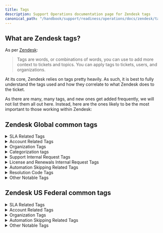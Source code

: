```yaml
---
title: Tags
description: Support Operations documentation page for Zendesk tags
canonical_path: "/handbook/support/readiness/operations/docs/zendesk/tags"
---
```


## What are Zendesk tags?

As per
[Zendesk](https://support.zendesk.com/hc/en-us/articles/203662096-About-tags):

> Tags are words, or combinations of words, you can use to add more context to
> tickets and topics. You can apply tags to tickets, users, and organizations.

At its core, Zendesk relies on tags pretty heavily. As such, it is best to fully
understand the tags used and how they correlate to what Zendesk does to the
ticket.

As there are many, many tags, and new ones get added frequently, we will not
list them all out here. Instead, here are the ones likely to be the most
important to those working within Zendesk:

## Zendesk Global common tags

<details>
<summary>SLA Related Tags</summary>

| Tag                            | SLA granted | What it means |
|--------------------------------|-------------|---------------|
| `sub_community_other`          | None        | The organization has a community subscription of an unknown type |
| `sub_consumption_ai`           | Consumption | The organization has purchased an AI addon |
| `sub_consumption_cicd_minutes` | Consumption | The organization has purchased CI/CD minutes |
| `sub_consumption_eap`          | Consumption | The organization has purchased the Enterprise Agile Planning addon |
| `sub_consumption_storage`      | Consumption | The organization has storage |
| `sub_dotcom_bronze`            | Standard    | The organization has a GitLab.com Bronze subscription |
| `sub_dotcom_premium`           | Priority    | The organization has a GitLab.com Premium subscription |
| `sub_dotcom_ultimate`          | Priority    | The organization has a GitLab.com Ultimate subscription |
| `sub_edu`                      | None        | The organization has a EDU community subscription |
| `sub_gitlab_dedicated`         | Priority    | The organization has a GitLab Dedicated subscription |
| `sub_oss`                      | None        | The organization has a OSS community subscription |
| `sub_other`                    | General     | The organization has an unknown purchase |
| `sub_proserv`                  | None        | The organization has a Professional Services engagement purchase |
| `sub_sm_premium`               | Priority    | The organization has a Self-managed Premium subscription |
| `sub_sm_starter`               | Standard    | The organization has a Self-managed Starter subscription |
| `sub_sm_ultimate`              | Priority    | The organization has a Self-managed Ultimate subscription |
| `sub_ss_ase`                   | General     | The organization has purchased an Assigned Support Engineer addon |
| `sub_usgov_12x5`               | Priority    | The organization has a US Government purchase granting 12x5 support |
| `sub_usgov_24x7`               | Priority    | The organization has a US Government purchase granting 24x7 support |

</details>
<details>
<summary>Account Related Tags</summary>

| Tag                   | What it means |
|-----------------------|---------------|
| `customer`            | Signifies the ticket is from an account labeled as Customer |
| `former_customer`     | Signifies the ticket is from an account labeled as Former Customer |
| `authorized_reseller` | Signifies the ticket is from an account labeled as Authorized Reseller |
| `integrator`          | Signifies the ticket is from an account labeled as Integrator |
| `partner`             | Signifies the ticket is from an account labeled as Partner |
| `unofficial_reseller` | Signifies the ticket is from an account labeled as Unofficial Reseller |
| `open_partner`        | Signifies the ticket is from an account labeled as Open Partner |
| `select_partner`      | Signifies the ticket is from an account labeled as Select Partner |
| `alliance_partner`    | Signifies the ticket is from an account labeled as Alliance Partner |

</details>
<details>
<summary>Organization Tags</summary>

| Tag                            | What it means |
|--------------------------------|---------------|
| `greatly_expired`              | The organization is slated to be removed due to data rentention policies |
| `not_in_sfdc`                  | The organization is not being controlled by the ZD-SFDC sync |
| `partner_customer`             | The organization has purchased from an OEM partner |
| `restricted_account`           | The SFDC account is classified as restricted and cannot receive support |
| `sub_community_other`          | The organization has a community subscription which had an undetectable type |
| `sub_consumption_ai`           | The organization has an AI subscription |
| `sub_consumption_cicd_minutes` | The organization has a CI/CD minutes purchase |
| `sub_consumption_eap`          | The organization has an Agile Planning addon |
| `sub_consumption_storage`      | The organization has a storage purchase |
| `sub_dotcom_bronze`            | The organization has a gitlab.com Bronze subscription |
| `sub_dotcom_premium`           | The organization has a gitlab.com Premium subscription |
| `sub_dotcom_ultimate`          | The organization has a gitlab.com Ultimate subscription |
| `sub_edu`                      | The organization has an EDU community subscription |
| `sub_gitlab_dedicated`         | The organization has a GitLab Dedicated subscription |
| `sub_oss`                      | The organization has an OSS subscription |
| `sub_other`                    | The organization has a subscription but the type could not be determined |
| `sub_proserv`                  | The organization has a Proserv subscription |
| `sub_sm_premium`               | The organization has a Self-Managed Premium subscription |
| `sub_sm_starter`               | The organization has a Self-Managed Starter subscription |
| `sub_sm_ultimate`              | The organization has a Self-Managed Ultimate subscription |
| `sub_ss_ase`                   | The organization has an Assigned Support Engineer addon |
| `sub_usgov_12x5`               | The organization has a US Government 12x5 subscription |
| `sub_usgov_24x7`               | The organization has a US Government 24x7 subscription |

</details>
<details>
<summary>Categorization tags</summary>

| Tag                                                        | What it means                                                                             |
|------------------------------------------------------------|-------------------------------------------------------------------------------------------|
| `lnr_category_cdot`                                        | The L&R ticket involves customers.gitlab.com                                              |
| `lnr_category_other`                                       | The L&R ticket's category is unknown                                                      |
| `lnr_category_purchasing_issues`                           | The L&R ticket involves purchasing issues                                                 |
| `lnr_category_qsr`                                         | The L&R ticket involves QSR                                                               |
| `lnr_category_saas`                                        | The L&R ticket involves saas issues                                                       |
| `lnr_category_sm`                                          | The L&R ticket involves self-managed issues                                               |
| `lnr_category_special_program`                             | The L&R ticket involves GitLab special programs (EDU, OSS, etc.)                          |
| `lnr_category_trial`                                       | The L&R ticket involves GitLab trials                                                     |
| `lnr_cdot_contacts`                                        | The L&R ticket involves customers.gitlab.com account contacts                             |
| `lnr_cdot_login`                                           | The L&R ticket involves customers.gitlab.com login issues                                 |
| `lnr_cdot_other`                                           | The L&R ticket involves customers.gitlab.com in some way                                  |
| `lnr_cdot_transfer`                                        | The L&R ticket involves customers.gitlab.com account transfers                            |
| `lnr_purchasing_issues_cc_issues`                          | The L&R ticket involves CC issues when purchasing                                         |
| `lnr_purchasing_issues_non_cc_issues`                      | The L&R ticket involves non-CC issues when purchasing                                     |
| `lnr_purchasing_issues_other`                              | The L&R ticket involves some other purchasing issue                                       |
| `lnr_qsr_dispute`                                          | The L&R ticket involves a QSR dispute                                                     |
| `lnr_qsr_other`                                            | The L&R ticket involves something else about QSR                                          |
| `lnr_qsr_questions`                                        | The L&R ticket involves QSR questions                                                     |
| `lnr_saas_link_sub`                                        | The L&R ticket involves linking a subscription to a namespace                             |
| `lnr_saas_other`                                           | The L&R ticket involves something else about saas subscriptions                           |
| `lnr_saas_seat_usage`                                      | The L&R ticket involves namespace seat usage                                              |
| `lnr_saas_sub_issues`                                      | The L&R ticket involves an issue with a saas subscription                                 |
| `lnr_sm_cloud_opt_out`                                     | The L&R ticket involves opting out of SCL                                                 |
| `lnr_sm_did_not_receive`                                   | The L&R ticket involves not receiving a SM license                                        |
| `lnr_sm_license_errors`                                    | The L&R ticket involves errors applying a SM license                                      |
| `lnr_sm_other`                                             | The L&R ticket involves something else about SM licenses                                  |
| `lnr_sm_resend_to_new_contact`                             | The L&R ticket involves sending a license to a new contact                                |
| `lnr_sm_seat_usage`                                        | The L&R ticket involves seat usage on a SM instance                                       |
| `lnr_special_programs_other`                               | The L&R ticket involves something else about special programs                             |
| `lnr_special_programs_questions`                           | The L&R ticket involves general questions about special programs                          |
| `lnr_special_programs_renew`                               | The L&R ticket involves renewing a special program offerring                              |
| `lnr_special_programs_sheerid`                             | The L&R ticket involves issues appying a SheerID                                          |
| `lnr_trial_cannot_apply`                                   | The L&R ticket involves not being able to apply a trial                                   |
| `lnr_trial_cannot_start`                                   | The L&R ticket involves not being able to start a trial                                   |
| `lnr_trial_other`                                          | The L&R ticket involves something else about trials                                       |
| `lnr_trial_questions`                                      | The L&R ticket involves general trial questions                                           |
| `resold_status_no`                                         | The customer has stated they did not buy via a reseller                                   |
| `resold_status_reseller`                                   | The customer has stated they are a reseller                                               |
| `resold_status_resold`                                     | The customer has stated they did buy via a reseller                                       |
| `resold_status_unsure`                                     | The customer is unsure if they bought via a reseller or not                               |
| `saas_account_2fa_issues_questions`                        | The gitlab.com Account ticket involves 2FA questions                                      |
| `saas_account_2fa_issues_removal`                          | The gitlab.com Account ticket involves 2FA removal                                        |
| `saas_account_2fa_issues_setup`                            | The gitlab.com Account ticket involves 2FA setup                                          |
| `saas_account_access_issues_blocked`                       | The gitlab.com Account ticket involves getting account blocked errors                     |
| `saas_account_access_issues_cannot_login`                  | The gitlab.com Account ticket involves not being able to login to gitlab.com              |
| `saas_account_access_issues_change_account`                | The gitlab.com Account ticket involves changing something on a gitlab.com account         |
| `saas_account_access_issues_cloudflare`                    | The gitlab.com Account ticket involves CloudFlare issues                                  |
| `saas_account_access_issues_ip_blocked`                    | The gitlab.com Account ticket involves the customer's IP being blocked                    |
| `saas_account_access_issues_locked`                        | The gitlab.com Account ticket involves getting account locked errors                      |
| `saas_account_access_issues_other`                         | The gitlab.com Account ticket involves something else about accessing gitlab.com          |
| `saas_account_category_2fa_issues`                         | The gitlab.com Account ticket involves 2FA                                                |
| `saas_account_category_access_issues`                      | The gitlab.com Account ticket involves accessing gitlab.com                               |
| `saas_account_category_account_deletion`                   | The gitlab.com Account ticket involves account deletion                                   |
| `saas_account_category_email_issues`                       | The gitlab.com Account ticket involves email issues                                       |
| `saas_account_category_namesquatting`                      | The gitlab.com Account ticket involves namesquatting                                      |
| `saas_account_category_other`                              | The gitlab.com Account ticket something else                                              |
| `saas_account_category_registration_issues`                | The gitlab.com Account ticket involves registering a gitlab.com account                   |
| `saas_account_email_issues_confirmation`                   | The gitlab.com Account ticket involves confirmation emails                                |
| `saas_account_email_issues_notifications`                  | The gitlab.com Account ticket involves notification emails                                |
| `saas_account_email_issues_reset`                          | The gitlab.com Account ticket involves password reset emails                              |
| `support_administering_gitlab_admin_area`                  | The Support ticket involves the GitLab admin area                                         |
| `support_administering_gitlab_admin_area_instance`         | The Support ticket                                                                        |
| `support_administering_gitlab_admin_area_limits`           | The Support ticket account limits and settings in the GitLab admin area                   |
| `support_administering_gitlab_admin_area_other`            | The Support ticket something else about the GitLab admin area                             |
| `support_administering_gitlab_admin_area_questions`        | The Support ticket involves GitLab admin area questions                                   |
| `support_administering_gitlab_admin_area_user_group`       | The Support ticket involves user/group management in the GitLab admin area                |
| `support_administering_gitlab_backups`                     | The Support ticket involves backups                                                       |
| `support_administering_gitlab_backups_create`              | The Support ticket involves creating backups                                              |
| `support_administering_gitlab_backups_manage`              | The Support ticket involves managing backups                                              |
| `support_administering_gitlab_backups_other`               | The Support ticket involves something else about backups                                  |
| `support_administering_gitlab_backups_restore`             | The Support ticket involves restores                                                      |
| `support_administering_gitlab_other`                       | The Support ticket something else about administering a GitLab instance                   |
| `support_administering_gitlab_securing`                    | The Support ticket involves securing the GitLab instance                                  |
| `support_administering_gitlab_securing_2fa`                | The Support ticket involves enforcing 2FA on a SM instance                                |
| `support_administering_gitlab_securing_compliance`         | The Support ticket involves compliance features                                           |
| `support_administering_gitlab_securing_email_confirmation` | The Support ticket involves user email confirmation                                       |
| `support_administering_gitlab_securing_exclusivity`        | The Support ticket involves infromation exclusivity                                       |
| `support_administering_gitlab_securing_incidents`          | The Support ticket involves responding to security incidents                              |
| `support_administering_gitlab_securing_jobs`               | The Support ticket involves the security of running jobs                                  |
| `support_administering_gitlab_securing_other`              | The Support ticket involves something else about securing the GitLab instance             |
| `support_administering_gitlab_securing_proxying`           | The Support ticket involves proxy assets                                                  |
| `support_administering_gitlab_securing_rate_limits`        | The Support ticket involves rate limits                                                   |
| `support_administering_gitlab_securing_ssh_keys`           | The Support ticket involves limtis on SSH keys                                            |
| `support_administering_gitlab_securing_token`              | The Support ticket involves token overview                                                |
| `support_administering_gitlab_securing_webhooks`           | The Support ticket involves webhook administration                                        |
| `support_administering_gitlab_upgrades_component`          | The Support ticket involves upgrading SM components                                       |
| `support_administering_gitlab_upgrades_database`           | The Support ticket involves upgrading SM databases                                        |
| `support_administering_gitlab_upgrades_major`              | The Support ticket involves performing major version upgrades                             |
| `support_administering_gitlab_upgrades_minor`              | The Support ticket involves performing minor version upgrades                             |
| `support_administering_gitlab_upgrades_other`              | The Support ticket involves something else about upgrading GitLab                         |
| `support_administering_gitlab_upgrading`                   | The Support ticket involves upgrading GitLab                                              |
| `support_analyze_usage_audits`                             | The Support ticket involves Audit Events                                                  |
| `support_analyze_usage_cicd`                               | The Support ticket involves CI/CD analytics                                               |
| `support_analyze_usage_code_review`                        | The Support ticket involves Code Review Analytics                                         |
| `support_analyze_usage_contribution`                       | The Support ticket involves Contribution Analytics                                        |
| `support_analyze_usage_errors`                             | The Support ticket involves errors with analytic tools                                    |
| `support_analyze_usage_group_devops`                       | The Support ticket involves Group DevOps Adoption                                         |
| `support_analyze_usage_insights`                           | The Support ticket involves Insights                                                      |
| `support_analyze_usage_issues`                             | The Support ticket involves Issue analytics                                               |
| `support_analyze_usage_mrs`                                | The Support ticket involves Merge request analytics                                       |
| `support_analyze_usage_other`                              | The Support ticket involves something else about analyzing GitLab usage                   |
| `support_analyze_usage_other_topic`                        | The Support ticket involves something else about analytic tools                           |
| `support_analyze_usage_productivity`                       | The Support ticket involves Productivity Analytics                                        |
| `support_analyze_usage_questions`                          | The Support ticket involves questions about analytic tools                                |
| `support_analyze_usage_respository`                        | The Support ticket involves Repository Analytics                                          |
| `support_analyze_usage_setup`                              | The Support ticket involves setup of analytic tools                                       |
| `support_analyze_usage_value_stream`                       | The Support ticket involves Value stream analytics                                        |
| `support_auth_alicloud`                                    | The Support ticket involves AliCloud                                                      |
| `support_auth_atlassian_crowd`                             | The Support ticket involves Atlassian Crowd                                               |
| `support_auth_atlassian_omniauth`                          | The Support ticket involves Atlassian Omniauth                                            |
| `support_auth_auth0`                                       | The Support ticket involves Auth0 OmniAuth                                                |
| `support_auth_authentiq`                                   | The Support ticket involves Authentiq OmniAuth                                            |
| `support_auth_aws_cognito`                                 | The Support ticket involves Amazon Web Services Cognito                                   |
| `support_auth_azure`                                       | The Support ticket involves Azure OAuth OmniAuth                                          |
| `support_auth_bitbucket`                                   | The Support ticket involves Bitbucket cloud OmniAuth                                      |
| `support_auth_cas`                                         | The Support ticket involves CAS OmniAuth                                                  |
| `support_auth_facebook`                                    | The Support ticket involves Facebook OAuth 2.0                                            |
| `support_auth_generic`                                     | The Support ticket involves Generic OAuth2 Provider                                       |
| `support_auth_github`                                      | The Support ticket involves GitHub OmniAuth                                               |
| `support_auth_gitlab`                                      | The Support ticket involves GitLab.com OmniAuth                                           |
| `support_auth_google`                                      | The Support ticket involves Google OAuth 2.0 OmniAuth                                     |
| `support_auth_issues_errors`                               | The Support ticket involves errors using an authentication method                         |
| `support_auth_jwt`                                         | The Support ticket involves JWT OmniAuth                                                  |
| `support_auth_kerberos`                                    | The Support ticket involves Kerberos Auth integration                                     |
| `support_auth_ldap`                                        | The Support ticket involves LDAP                                                          |
| `support_auth_oauth_service_provider`                      | The Support ticket involves OAuth service provider                                        |
| `support_auth_openid_connect`                              | The Support ticket involves OpenID Connect OmniAuth                                       |
| `support_auth_other`                                       | The Support ticket involves some other authentication method                              |
| `support_auth_questions`                                   | The Support ticket involves questions about an authentication method                      |
| `support_auth_salesforce`                                  | The Support ticket involves Salesforce OmniAuth                                           |
| `support_auth_saml`                                        | The Support ticket involves SAML                                                          |
| `support_auth_scim`                                        | The Support ticket involves SCIM                                                          |
| `support_auth_setup_configuration`                         | The Support ticket involves setting up an authentication method                           |
| `support_auth_smartcard`                                   | The Support ticket involves Smartcard authentication                                      |
| `support_auth_sync_issues`                                 | The Support ticket involves sync issues using an authentication method                    |
| `support_auth_topic_other`                                 | The Support ticket involves something else with an authentication method                  |
| `support_auth_twitter`                                     | The Support ticket involves Twitter OAuth                                                 |
| `support_auth_vault`                                       | The Support ticket involves Vault Authentication with OpenID                              |
| `support_category_administering_gitlab`                    | The Support ticket involves Administering GitLab                                          |
| `support_category_analyze_usage`                           | The Support ticket involves Analyzing GitLab usage                                        |
| `support_category_auth`                                    | The Support ticket involves Authentication and Authorization                              |
| `support_category_cicd`                                    | The Support ticket involves CI/CD                                                         |
| `support_category_deployments`                             | The Support ticket involves Deployments                                                   |
| `support_category_gitlab_duo`                              | The Support ticket involves GitLab Duo                                                    |
| `support_category_instance_management`                     | The Support ticket involves Instance Management                                           |
| `support_category_integrations`                            | The Support ticket involves Integrations                                                  |
| `support_category_manage_infra`                            | The Support ticket involves Managing infrastructure via GitLab                            |
| `support_category_monitoring`                              | The Support ticket involves Monitoring                                                    |
| `support_category_other`                                   | The Support ticket involves something else                                                |
| `support_category_packages`                                | The Support ticket involves Packages and Registries                                       |
| `support_category_performance`                             | The Support ticket involves Performance                                                   |
| `support_category_project_group_management`                | The Support ticket involves Project/Group management                                      |
| `support_category_runners`                                 | The Support ticket involves Runners                                                       |
| `support_category_secure`                                  | The Support ticket involves Secure                                                        |
| `support_category_upgrade_assistance`                      | The Support ticket involves upgrading assistance                                          |
| `support_category_usage_quotas`                            | The Support ticket involves Usage quotes                                                  |
| `support_cicd_artifacts`                                   | The Support ticket involves CI/CD artifacts                                               |
| `support_cicd_artifacts_creation_topic`                    | The Support ticket involves CI/CD artifact creation                                       |
| `support_cicd_artifacts_errors_topic`                      | The Support ticket involves CI/CD artifact errors                                         |
| `support_cicd_artifacts_management_topic`                  | The Support ticket involves CI/CD artifact management                                     |
| `support_cicd_artifacts_other_topic`                       | The Support ticket involves something else about CI/CD artifacts                          |
| `support_cicd_artifacts_questions_topic`                   | The Support ticket involves CI/CD artifact questions                                      |
| `support_cicd_autodevops`                                  | The Support ticket involves CI/CD AutoDevOps                                              |
| `support_cicd_autodevops_errors`                           | The Support ticket involves CI/CD AutoDevOps errors                                       |
| `support_cicd_autodevops_other`                            | The Support ticket involves something else about CI/CD AutoDevOps                         |
| `support_cicd_autodevops_questions`                        | The Support ticket involves CI/CD AutoDevOps questions                                    |
| `support_cicd_autodevops_setup`                            | The Support ticket involves CI/CD AutoDevOps setup                                        |
| `support_cicd_cache`                                       | The Support ticket involves CI/CD cache                                                   |
| `support_cicd_cache_creation`                              | The Support ticket involves CI/CD cache creation                                          |
| `support_cicd_cache_errors`                                | The Support ticket involves CI/CD cache errors                                            |
| `support_cicd_cache_management`                            | The Support ticket involves CI/CD cache management                                        |
| `support_cicd_cache_other`                                 | The Support ticket involves something else concerning CI/CD cache                         |
| `support_cicd_cache_questions`                             | The Support ticket involves CI/CD cache questions                                         |
| `support_cicd_ci_file`                                     | The Support ticket involves the CI/CD file                                                |
| `support_cicd_ci_file_errors`                              | The Support ticket involves CI/CD file errors                                             |
| `support_cicd_ci_file_other`                               | The Support ticket involves something else concernign the CI/CD file                      |
| `support_cicd_ci_file_questions`                           | The Support ticket involves CI/CD file questions                                          |
| `support_cicd_ci_file_setup`                               | The Support ticket involves CI/CD file setup                                              |
| `support_cicd_deployments`                                 | The Support ticket involves CI/CD deployments                                             |
| `support_cicd_deployments_environments`                    | The Support ticket involves CI/CD deployment environments                                 |
| `support_cicd_deployments_feature_flags`                   | The Support ticket involves CI/CD deployment feature flags                                |
| `support_cicd_deployments_releases`                        | The Support ticket involves CI/CD deployment releases                                     |
| `support_cicd_deployments_review_apps`                     | The Support ticket involves CI/CD deployment review apps                                  |
| `support_cicd_jobs`                                        | The Support ticket involves CI/CD jobs                                                    |
| `support_cicd_jobs_errors`                                 | The Support ticket involves CI/CD job errors                                              |
| `support_cicd_jobs_other`                                  | The Support ticket involves something else concerning CI/CD jobs                          |
| `support_cicd_jobs_questions`                              | The Support ticket involves CI/CD job questions                                           |
| `support_cicd_jobs_setup`                                  | The Support ticket involves CI/CD job setup                                               |
| `support_cicd_other`                                       | The Support ticket involves something else with CI/CD                                     |
| `support_cicd_pipelines`                                   | The Support ticket involves CI/CD pipelines                                               |
| `support_cicd_pipelines_errors`                            | The Support ticket involves CI/CD pipeline errors                                         |
| `support_cicd_pipelines_merge_trains`                      | The Support ticket involves CI/CD merge trains                                            |
| `support_cicd_pipelines_multiproject`                      | The Support ticket involves CI/CD multiproject pipelines                                  |
| `support_cicd_pipelines_other`                             | The Support ticket involves something else concerning CI/CD pipelines                     |
| `support_cicd_pipelines_questions`                         | The Support ticket involves CI/CD pipeline questions                                      |
| `support_cicd_pipelines_schedules`                         | The Support ticket involves CI/CD pipeline schedules                                      |
| `support_cicd_pipelines_setup`                             | The Support ticket involves CI/CD pipeline setup                                          |
| `support_cicd_pipelines_triggers`                          | The Support ticket involves CI/CD pipeline triggers                                       |
| `support_cicd_variables`                                   | The Support ticket involves CI/CD variables                                               |
| `support_cicd_variables_ci_file`                           | The Support ticket involves CI/CD file variables                                          |
| `support_cicd_variables_group`                             | The Support ticket involves CI/CD group variables                                         |
| `support_cicd_variables_project`                           | The Support ticket involves CI/CD project variables                                       |
| `support_cicd_variables_schedules`                         | The Support ticket involves CI/CD schedule variables                                      |
| `support_deployments_deployments`                          | The Support ticket involves deployments                                                   |
| `support_deployments_envs`                                 | The Support ticket involves deployment environments                                       |
| `support_deployments_errors`                               | The Support ticket involves deployment errors                                             |
| `support_deployments_feature_flags`                        | The Support ticket involves deployment feature flags                                      |
| `support_deployments_other`                                | The Support ticket involves something else concerning deployments                         |
| `support_deployments_other_topic`                          | The Support ticket involves something else concerning deployments                         |
| `support_deployments_protected_envs`                       | The Support ticket involves deployment protected environments                             |
| `support_deployments_questions`                            | The Support ticket involves deployment questions                                          |
| `support_deployments_releases`                             | The Support ticket involves deployment releases                                           |
| `support_deployments_review_apps`                          | The Support ticket involves deployment review apps                                        |
| `support_deployments_rollouts`                             | The Support ticket involves deployment rollouts                                           |
| `support_deployments_setup`                                | The Support ticket involves deployment setup                                              |
| `support_gitlab_duo_chat`                                  | The Support ticket involves GitLab Duo chat                                               |
| `support_gitlab_duo_code_suggestions`                      | The Support ticket involves GitLab Duo code suggestions                                   |
| `support_gitlab_duo_errors_topic`                          | The Support ticket involves GitLab Duo errors                                             |
| `support_gitlab_duo_generated_response_topic`              | The Support ticket involves GitLab Duo responses                                          |
| `support_gitlab_duo_integrations_topic`                    | The Support ticket involves GitLab Duo integrations                                       |
| `support_gitlab_duo_licensing_topic`                       | The Support ticket involves GitLab Duo licening                                           |
| `support_gitlab_duo_mr_summary`                            | The Support ticket involves GitLab Duo merge request summaries                            |
| `support_gitlab_duo_other`                                 | The Support ticket involves GitLab Duo                                                    |
| `support_gitlab_duo_other_topic`                           | The Support ticket involves GitLab Duo                                                    |
| `support_gitlab_duo_questions_topic`                       | The Support ticket involves GitLab Duo questions                                          |
| `support_gitlab_duo_reviewers`                             | The Support ticket involves GitLab Duo reviewers                                          |
| `support_gitlab_duo_suggestion_accuracy`                   | The Support ticket involves GitLab Duo suggestion accuracy                                |
| `support_gitlab_duo_tests`                                 | The Support ticket involves GitLab Duo tests                                              |
| `support_gitlab_duo_vulnerabilities`                       | The Support ticket involves GitLab Duo vulnerabilities                                    |
| `support_gitlab_setup_topic`                               | The Support ticket involves GitLab Duo setup                                              |
| `support_instance_management_configuration_backups`        | The Support ticket involves configuring backups                                           |
| `support_instance_management_configuration_database`       | The Support ticket involves configuring databases                                         |
| `support_instance_management_configuration_grafana`        | The Support ticket involves configuring grafana                                           |
| `support_instance_management_configuration_lfs`            | The Support ticket involves configuring LFS                                               |
| `support_instance_management_configuration_logs`           | The Support ticket involves configuring logs                                              |
| `support_instance_management_configuration_mattermost`     | The Support ticket involves configuring mattermost                                        |
| `support_instance_management_configuration_nginx`          | The Support ticket involves configuring nginx                                             |
| `support_instance_management_configuration_object_storage` | The Support ticket involves configuring object storage                                    |
| `support_instance_management_configuration_other`          | The Support ticket involves something else about configuration                            |
| `support_instance_management_configuration_packages`       | The Support ticket involves configuring packages                                          |
| `support_instance_management_configuration_prometheus`     | The Support ticket involves configuring prometheus                                        |
| `support_instance_management_configuration_puma`           | The Support ticket involves configuring puma                                              |
| `support_instance_management_configuration_redis`          | The Support ticket involves configuring puma                                              |
| `support_instance_management_configuration_smtp`           | The Support ticket involves configuring smtp                                              |
| `support_instance_management_configuration_ssl`            | The Support ticket involves configuring SSLs                                              |
| `support_instance_management_configure`                    | The Support ticket involves configuration                                                 |
| `support_instance_management_geo`                          | The Support ticket involves Geo                                                           |
| `support_instance_management_geo_other`                    | The Support ticket involves something else about Geo                                      |
| `support_instance_management_geo_primary`                  | The Support ticket involves Geo primary nodes                                             |
| `support_instance_management_geo_replication`              | The Support ticket involves Geo replication                                               |
| `support_instance_management_geo_secondary`                | The Support ticket involves Geo secondary nodes                                           |
| `support_instance_management_helm`                         | The Support ticket Helm                                                                   |
| `support_instance_management_helm_exporter`                | The Support ticket Helm exporter                                                          |
| `support_instance_management_helm_gitaly`                  | The Support ticket Helm gitaly                                                            |
| `support_instance_management_helm_global`                  | The Support ticket Helm global                                                            |
| `support_instance_management_helm_grafana`                 | The Support ticket Helm grafana                                                           |
| `support_instance_management_helm_mailroom`                | The Support ticket Helm mailroom                                                          |
| `support_instance_management_helm_nginx`                   | The Support ticket Helm nginx                                                             |
| `support_instance_management_helm_object_storage`          | The Support ticket Helm oject storage                                                     |
| `support_instance_management_helm_other`                   | The Support ticket something else about Helm                                              |
| `support_instance_management_helm_pages`                   | The Support ticket using Pages with Helm                                                  |
| `support_instance_management_helm_postgresql`              | The Support ticket Helm postgresql                                                        |
| `support_instance_management_helm_praefect`                | The Support ticket Helm praefect                                                          |
| `support_instance_management_helm_rails`                   | The Support ticket Helm rails                                                             |
| `support_instance_management_helm_registry`                | The Support ticket Helm registry                                                          |
| `support_instance_management_helm_secrets`                 | The Support ticket Helm secrets                                                           |
| `support_instance_management_helm_shell`                   | The Support ticket Helm shell                                                             |
| `support_instance_management_helm_sidekiq`                 | The Support ticket Helm sidekiq                                                           |
| `support_instance_management_helm_spamcheck`               | The Support ticket Helm spamcheck                                                         |
| `support_instance_management_helm_toolbox`                 | The Support ticket Helm toolbox                                                           |
| `support_instance_management_helm_webservice`              | The Support ticket Helm webservice                                                        |
| `support_instance_management_install`                      | The Support ticket involves installing GitLab                                             |
| `support_instance_management_install_cloud`                | The Support ticket involves installing GitLab via Cloud                                   |
| `support_instance_management_install_docker`               | The Support ticket involves installing GitLab via Docker                                  |
| `support_instance_management_install_omnibus`              | The Support ticket involves installing GitLab via Omnibus                                 |
| `support_instance_management_install_source`               | The Support ticket involves installing GitLab via source code                             |
| `support_instance_management_migrate`                      | The Support ticket involves migrating GitLab                                              |
| `support_instance_management_migrate_other`                | The Support ticket involves migrating GitLab in some way                                  |
| `support_instance_management_migrate_to_ce`                | The Support ticket involves migrating GitLab to CE                                        |
| `support_instance_management_migrate_to_ee`                | The Support ticket involves migrating GitLab to EE                                        |
| `support_instance_management_migrate_to_helm`              | The Support ticket involves migrating GitLab to Helm                                      |
| `support_instance_management_migrate_to_omnibus`           | The Support ticket involves migrating GitLab to Omnibus                                   |
| `support_instance_management_other`                        | The Support ticket involves something else about instance management                      |
| `support_integrations_akismet`                             | The Support ticket involves integratiig Akismet                                           |
| `support_integrations_datadog`                             | The Support ticket involves integratiig datadog                                           |
| `support_integrations_elasticsearch`                       | The Support ticket involves integratiig elasticsearch                                     |
| `support_integrations_external_trackers`                   | The Support ticket involves integratiig external issue trackers                           |
| `support_integrations_external_trackers_bugzilla`          | The Support ticket involves integratiig bugzilla                                          |
| `support_integrations_external_trackers_ibm`               | The Support ticket involves integratiig IBM issue tracker                                 |
| `support_integrations_external_trackers_other`             | The Support ticket involves integratiig some other issue tracker                          |
| `support_integrations_external_trackers_redmine`           | The Support ticket involves integratiig redmine                                           |
| `support_integrations_external_trackers_youtrack`          | The Support ticket involves integratiig youtrack                                          |
| `support_integrations_external_trackers_zentao`            | The Support ticket involves integratiig zentao                                            |
| `support_integrations_general_errors`                      | The Support ticket errors integrating something into GitLab                               |
| `support_integrations_general_other`                       | The Support ticket something else about integrating something into GitLab                 |
| `support_integrations_general_questions`                   | The Support ticket questions integrating something into GitLab                            |
| `support_integrations_general_setup`                       | The Support ticket setting up an integration into GitLab                                  |
| `support_integrations_gitpod`                              | The Support ticket involves integratiig gitpod                                            |
| `support_integrations_gmail`                               | The Support ticket involves integratiig gmail buttons                                     |
| `support_integrations_jira`                                | The Support ticket involves integratiig Jira                                              |
| `support_integrations_jira_app`                            | The Support ticket involves integratiig the Jira app                                      |
| `support_integrations_jira_dev_panel`                      | The Support ticket involves integratiig the Jira dev panel                                |
| `support_integrations_jira_dvcs`                           | The Support ticket involves integratiig Jira DVCS                                         |
| `support_integrations_jira_other`                          | The Support ticket involves integratiig Jira in some way                                  |
| `support_integrations_kroki`                               | The Support ticket involves integratiig kroki                                             |
| `support_integrations_mailgun`                             | The Support ticket involves integratiig mailgun                                           |
| `support_integrations_other`                               | The Support ticket involves integratiig something                                         |
| `support_integrations_pim`                                 | The Support ticket involves integratiig Pproject Integration Management                   |
| `support_integrations_plantuml`                            | The Support ticket involves integratiig plantuml                                          |
| `support_integrations_project_`                            | The Support ticket involves integratiig something into a project                          |
| `support_integrations_project_asana`                       | The Support ticket involves integratiig asana                                             |
| `support_integrations_project_bamboo`                      | The Support ticket involves integratiig bamboo                                            |
| `support_integrations_project_discord`                     | The Support ticket involves integratiig discord                                           |
| `support_integrations_project_emails_on_push`              | The Support ticket involves integratiig emails on push                                    |
| `support_integrations_project_github`                      | The Support ticket involves integratiig github                                            |
| `support_integrations_project_google_chat`                 | The Support ticket involves integratiig google chat                                       |
| `support_integrations_project_irker`                       | The Support ticket involves integratiig irker                                             |
| `support_integrations_project_jenkins`                     | The Support ticket involves integratiig jenkins                                           |
| `support_integrations_project_mattermost`                  | The Support ticket involves integratiig mattermost                                        |
| `support_integrations_project_ms_teams`                    | The Support ticket involves integratiig MS teams                                          |
| `support_integrations_project_other`                       | The Support ticket involves integratiig something else                                    |
| `support_integrations_project_pivotal`                     | The Support ticket involves integratiig pivotal                                           |
| `support_integrations_project_prometheus`                  | The Support ticket involves integratiig prometheus                                        |
| `support_integrations_project_slack`                       | The Support ticket involves integratiig slack                                             |
| `support_integrations_project_status_emails`               | The Support ticket involves integratiig status emails                                     |
| `support_integrations_project_unify_circuit`               | The Support ticket involves integratiig unify circuit                                     |
| `support_integrations_project_webex`                       | The Support ticket involves integratiig webex                                             |
| `support_integrations_project_webhooks`                    | The Support ticket involves integratiig webhooks                                          |
| `support_integrations_recaptcha`                           | The Support ticket involves integratiig recaptcha                                         |
| `support_integrations_sourcegraph`                         | The Support ticket involves integratiig sourcegraph                                       |
| `support_integrations_trllo`                               | The Support ticket involves integratiig trello                                            |
| `support_integrations_visual_studio`                       | The Support ticket involves integratiig visual studio                                     |
| `support_manage_infra_clusters`                            | The Support ticket involves managing infrastructure via GitLab using clusters             |
| `support_manage_infra_clusters_agent`                      | The Support ticket involves the k8s agent                                                 |
| `support_manage_infra_clusters_connect`                    | The Support ticket invovles connecting to clusters                                        |
| `support_manage_infra_clusters_create`                     | The Support ticket involves creating clusters                                             |
| `support_manage_infra_clusters_errors`                     | The Support ticket involves errors with clusters                                          |
| `support_manage_infra_clusters_gitops`                     | The Support ticket involves gitops and clusters                                           |
| `support_manage_infra_clusters_migrate`                    | The Support ticket involves migrating clusters                                            |
| `support_manage_infra_clusters_other`                      | The Support ticket involves something else about clusters                                 |
| `support_manage_infra_clusters_vulnerability_scanning`     | The Support ticket involves cluster vulnerability scanning                                |
| `support_manage_infra_code`                                | The Support ticket involves managing infrastructure via code                              |
| `support_manage_infra_code_errors`                         | The Support ticket involves errors when managing infrastructure via code                  |
| `support_manage_infra_code_other`                          | The Support ticket involves something else about managing infrastructure via code         |
| `support_manage_infra_code_questions`                      | The Support ticket involves questions about managing infrastructure via code              |
| `support_manage_infra_code_setup`                          | The Support ticket involves setting up managing infrastructure via code                   |
| `support_manage_infra_code_tf_integration`                 | The Support ticket involves terraform integrations when managing infrastructure via code  |
| `support_manage_infra_code_tf_state`                       | The Support ticket involves terraform state issues when managing infrastructure via code  |
| `support_manage_infra_other`                               | The Support ticket involves something else about manageing infrastructure                 |
| `support_manage_infra_runbooks`                            | The Support ticket involves runbooks                                                      |
| `support_manage_infra_runbooks_errors`                     | The Support ticket involves runbooks errors                                               |
| `support_manage_infra_runbooks_other`                      | The Support ticket involves something else about runbooks                                 |
| `support_manage_infra_runbooks_questions`                  | The Support ticket involves runbooks questions                                            |
| `support_manage_infra_runbooks_setup`                      | The Support ticket involves runbooks setup                                                |
| `support_monitoring_error_tracking`                        | The Support ticket involves Error Tracking                                                |
| `support_monitoring_general_errors`                        | The Support ticket involves monitoring errors                                             |
| `support_monitoring_general_other`                         | The Support ticket involves something else about monitoring                               |
| `support_monitoring_general_questions`                     | The Support ticket involves monitoring questions                                          |
| `support_monitoring_general_setup`                         | The Support ticket involves monitoring setup                                              |
| `support_monitoring_incidents`                             | The Support ticket involves incidents                                                     |
| `support_monitoring_incidents_alerts`                      | The Support ticket involves incident alerts                                               |
| `support_monitoring_incidents_escalations`                 | The Support ticket involves incident  escalations                                         |
| `support_monitoring_incidents_incidents`                   | The Support ticket involves incident  management                                          |
| `support_monitoring_incidents_oncall`                      | The Support ticket involves incident oncall                                               |
| `support_monitoring_incidents_other`                       | The Support ticket involves something else about incidents                                |
| `support_monitoring_incidents_paging`                      | The Support ticket involves incident paging                                               |
| `support_monitoring_incidents_status_page`                 | The Support ticket involves incident status pages                                         |
| `support_monitoring_other`                                 | The Support ticket involves something else about monitoring                               |
| `support_monitoring_product_analytics`                     | The Support ticket involves product analysis                                              |
| `support_packages_composer`                                | The Support ticket involves compose packages                                              |
| `support_packages_container`                               | The Support ticket involves container registry                                            |
| `support_packages_dependency_proxy`                        | The Support ticket involves dependency proxy                                              |
| `support_packages_dependency_proxy_errors`                 | The Support ticket involves dependency proxy errors                                       |
| `support_packages_dependency_proxy_other`                  | The Support ticket involves something else about dependency proxy                         |
| `support_packages_dependency_proxy_questions`              | The Support ticket involves dependency proxy questions                                    |
| `support_packages_generic`                                 | The Support ticket involves generic packages                                              |
| `support_packages_infra`                                   | The Support ticket involves infra registries                                              |
| `support_packages_maven`                                   | The Support ticket involves maven packages                                                |
| `support_packages_npm`                                     | The Support ticket involves npm packages                                                  |
| `support_packages_nuget`                                   | The Support ticket involves nuget packages                                                |
| `support_packages_other`                                   | The Support ticket involves something else about packages                                 |
| `support_packages_packages_building`                       | The Support ticket involves building packages                                             |
| `support_packages_packages_installing`                     | The Support ticket involves installing packages                                           |
| `support_packages_packages_other`                          | The Support ticket involves something else about packages                                 |
| `support_packages_packages_questions`                      | The Support ticket involves package questions                                             |
| `support_packages_pypi`                                    | The Support ticket involves pypi packages                                                 |
| `support_packages_registries_building`                     | The Support ticket involves building registries                                           |
| `support_packages_registries_deleting`                     | The Support ticket involves deleting registries                                           |
| `support_packages_registries_errors`                       | The Support ticket involves registry errors                                               |
| `support_packages_registries_other`                        | The Support ticket involves something else about registries                               |
| `support_packages_registries_questions`                    | The Support ticket involves registry questions                                            |
| `support_performance_agent`                                | The Support ticket involves performance of the agent                                      |
| `support_performance_alertmanager`                         | The Support ticket involves performance of the alertmanager                               |
| `support_performance_certifcates`                          | The Support ticket involves performance of the certificates                               |
| `support_performance_consul`                               | The Support ticket involves performance of the consul                                     |
| `support_performance_database`                             | The Support ticket involves performance of the database                                   |
| `support_performance_emails`                               | The Support ticket involves performance of the emails                                     |
| `support_performance_exporter`                             | The Support ticket involves performance of the exporter                                   |
| `support_performance_geo`                                  | The Support ticket involves performance of the geo                                        |
| `support_performance_gitaly`                               | The Support ticket involves performance of the gitaly                                     |
| `support_performance_grafana`                              | The Support ticket involves performance of the grafana                                    |
| `support_performance_lfs`                                  | The Support ticket involves performance of the LFS                                        |
| `support_performance_logrotate`                            | The Support ticket involves performance of the logrotate                                  |
| `support_performance_mattermost`                           | The Support ticket involves performance of the mattermost                                 |
| `support_performance_nginx`                                | The Support ticket involves performance of the nginx                                      |
| `support_performance_node_exporter`                        | The Support ticket involves performance of the node exporter                              |
| `support_performance_object_storage`                       | The Support ticket involves performance of the object storage                             |
| `support_performance_other`                                | The Support ticket involves performance of the something else                             |
| `support_performance_patroni`                              | The Support ticket involves performance of the patroni                                    |
| `support_performance_pgbouncer`                            | The Support ticket involves performance of the pgbouncer                                  |
| `support_performance_praefect`                             | The Support ticket involves performance of the praefect                                   |
| `support_performance_prometheus`                           | The Support ticket involves performance of the prmetheus                                  |
| `support_performance_puma`                                 | The Support ticket involves performance of the puma                                       |
| `support_performance_redis`                                | The Support ticket involves performance of the redis                                      |
| `support_performance_registry`                             | The Support ticket involves performance of the registry                                   |
| `support_performance_sentry`                               | The Support ticket involves performance of the sentry                                     |
| `support_performance_sidekiq`                              | The Support ticket involves performance of the sidekiq                                    |
| `support_performance_ssl`                                  | The Support ticket involves performance of the SSLs                                       |
| `support_performance_workhorse`                            | The Support ticket involves performance of the workhorse                                  |
| `support_pg_management_group`                              | The Support ticket involves groups                                                        |
| `support_pg_management_group_creation`                     | The Support ticket involves group creation                                                |
| `support_pg_management_group_errors`                       | The Support ticket involves group errors                                                  |
| `support_pg_management_group_memberships`                  | The Support ticket involves group memberships                                             |
| `support_pg_management_group_other`                        | The Support ticket involves something else about groups                                   |
| `support_pg_management_group_questions`                    | The Support ticket involves group questions                                               |
| `support_pg_management_group_settings`                     | The Support ticket involves group settings                                                |
| `support_pg_management_issues`                             | The Support ticket involves issues                                                        |
| `support_pg_management_issues_boards`                      | The Support ticket involves issue boards                                                  |
| `support_pg_management_issues_creation`                    | The Support ticket involves issue creation                                                |
| `support_pg_management_issues_designs`                     | The Support ticket involves issue designs                                                 |
| `support_pg_management_issues_errors`                      | The Support ticket involves issue errors                                                  |
| `support_pg_management_issues_other`                       | The Support ticket involves something else about issues                                   |
| `support_pg_management_issues_questions`                   | The Support ticket involves issue questions                                               |
| `support_pg_management_issues_settings`                    | The Support ticket involves issue settings                                                |
| `support_pg_management_iterations`                         | The Support ticket involves iterations or milestones                                      |
| `support_pg_management_iterations_iterations`              | The Support ticket involves iterations                                                    |
| `support_pg_management_iterations_milestones`              | The Support ticket involves milestones                                                    |
| `support_pg_management_labels`                             | The Support ticket involves labels                                                        |
| `support_pg_management_labels_group`                       | The Support ticket involves group labels                                                  |
| `support_pg_management_labels_project`                     | The Support ticket involves project labels                                                |
| `support_pg_management_mrs`                                | The Support ticket involves MRs                                                           |
| `support_pg_management_mrs_approvals`                      | The Support ticket involves MR approvals                                                  |
| `support_pg_management_mrs_changes`                        | The Support ticket involves MR changes                                                    |
| `support_pg_management_mrs_conflicts`                      | The Support ticket involves MR conflicts                                                  |
| `support_pg_management_mrs_creation`                       | The Support ticket involves MR creation                                                   |
| `support_pg_management_mrs_dependencies`                   | The Support ticket involves MR dependencies                                               |
| `support_pg_management_mrs_management`                     | The Support ticket involves MR management                                                 |
| `support_pg_management_mrs_other`                          | The Support ticket involves something else about MRs                                      |
| `support_pg_management_other`                              | The Support ticket involves something else about project/group management                 |
| `support_pg_management_project`                            | The Support ticket involves projects                                                      |
| `support_pg_management_project_creation`                   | The Support ticket involves project creation                                              |
| `support_pg_management_project_errors`                     | The Support ticket involves project errors                                                |
| `support_pg_management_project_import_export`              | The Support ticket involves import/export                                                 |
| `support_pg_management_project_other`                      | The Support ticket involves something else about projects                                 |
| `support_pg_management_project_pages`                      | The Support ticket involves GitLab Pages                                                  |
| `support_pg_management_project_questions`                  | The Support ticket involves project questions                                             |
| `support_pg_management_project_service_desk`               | The Support ticket involves service desk                                                  |
| `support_pg_management_project_settings`                   | The Support ticket involves project settings                                              |
| `support_pg_management_repository`                         | The Support ticket involves repositories                                                  |
| `support_pg_management_repository_branches`                | The Support ticket involves branches                                                      |
| `support_pg_management_repository_code_owners`             | The Support ticket involves code owners                                                   |
| `support_pg_management_repository_creation`                | The Support ticket involves repository creation                                           |
| `support_pg_management_repository_forking`                 | The Support ticket involves forking                                                       |
| `support_pg_management_repository_lfs`                     | The Support ticket involves LFS                                                           |
| `support_pg_management_repository_mirroring`               | The Support ticket involves mirroring                                                     |
| `support_pg_management_repository_other`                   | The Support ticket involves something else about repositories                             |
| `support_pg_management_repository_settings`                | The Support ticket involves repository settings                                           |
| `support_pg_management_repository_snippets`                | The Support ticket involves snippets                                                      |
| `support_pg_management_requirements`                       | The Support ticket involves requirements                                                  |
| `support_pg_management_requirements_creation`              | The Support ticket involves requirement creation                                          |
| `support_pg_management_requirements_errors`                | The Support ticket involves requirement errors                                            |
| `support_pg_management_requirements_other`                 | The Support ticket involves something else about requirements                             |
| `support_pg_management_requirements_questions`             | The Support ticket involves requirement questions                                         |
| `support_pg_management_requirements_settings`              | The Support ticket involves requirement settings                                          |
| `support_pg_management_roadmaps`                           | The Support ticket involves roadmaps                                                      |
| `support_pg_management_user`                               | The Support ticket involves users                                                         |
| `support_pg_management_user_creation`                      | The Support ticket involves user creation                                                 |
| `support_pg_management_user_errors`                        | The Support ticket involves user errors                                                   |
| `support_pg_management_user_other`                         | The Support ticket involves something else about users                                    |
| `support_pg_management_user_questions`                     | The Support ticket involves user questions                                                |
| `support_pg_management_user_settings`                      | The Support ticket involves user settings                                                 |
| `support_pg_management_user_todo_lists`                    | The Support ticket involves user TODO lists                                               |
| `support_pg_management_wiki`                               | The Support ticket involves wikis                                                         |
| `support_pg_management_wiki_group`                         | The Support ticket involves group wikis                                                   |
| `support_pg_management_wiki_project`                       | The Support ticket involves project wikis                                                 |
| `support_runners_agent`                                    | The Support ticket involves k8s agent runners                                             |
| `support_runners_configuration`                            | The Support ticket involves runner configuration                                          |
| `support_runners_docker`                                   | The Support ticket involves docker runners                                                |
| `support_runners_errors`                                   | The Support ticket involves runner errors                                                 |
| `support_runners_freebsd`                                  | The Support ticket involves freebsd runners                                               |
| `support_runners_helm`                                     | The Support ticket involves helm runners                                                  |
| `support_runners_installation`                             | The Support ticket involves runner installation                                           |
| `support_runners_linux`                                    | The Support ticket involves linux runners                                                 |
| `support_runners_macos`                                    | The Support ticket involves macos runners                                                 |
| `support_runners_operator`                                 | The Support ticket involves operator runners                                              |
| `support_runners_other`                                    | The Support ticket involves some other kind of runner                                     |
| `support_runners_other_topic`                              | The Support ticket involves something else about runners                                  |
| `support_runners_questions`                                | The Support ticket involves runner questions                                              |
| `support_runners_shared`                                   | The Support ticket involves shared runners                                                |
| `support_runners_windows`                                  | The Support ticket involves Windows runners                                               |
| `support_secure_api_fuzzing`                               | The Support ticket involves API fuzzing                                                   |
| `support_secure_cve_id`                                    | The Support ticket involves CVE IDs                                                       |
| `support_secure_dast`                                      | The Support ticket involves DSAT                                                          |
| `support_secure_dependency_scanning`                       | The Support ticket involves dependency scanning                                           |
| `support_secure_errors`                                    | The Support ticket involves secure errors                                                 |
| `support_secure_fuzz_testing`                              | The Support ticket involves fuzz testing                                                  |
| `support_secure_iac_scanning`                              | The Support ticket involves IAC scanning                                                  |
| `support_secure_offline_envs`                              | The Support ticket involves offline environments                                          |
| `support_secure_other`                                     | The Support ticket involves something else about secure                                   |
| `support_secure_other_topic`                               | The Support ticket involves something else about secure                                   |
| `support_secure_policies`                                  | The Support ticket involves policies                                                      |
| `support_secure_questions`                                 | The Support ticket involves secure questions                                              |
| `support_secure_revocation`                                | The Support ticket involves revocations                                                   |
| `support_secure_sast`                                      | The Support ticket involves SAST                                                          |
| `support_secure_scanner_integration`                       | The Support ticket involves scanner integrations                                          |
| `support_secure_secret_detection`                          | The Support ticket involves secret detection                                              |
| `support_secure_security_config`                           | The Support ticket involves security configuration                                        |
| `support_secure_security_dashboard`                        | The Support ticket involves security dhasboards                                           |
| `support_secure_setup`                                     | The Support ticket involves secure setup                                                  |
| `support_secure_vulnerability_levels`                      | The Support ticket involves vulnerability levels                                          |
| `support_secure_vulnerability_page`                        | The Support ticket involves vulnerability pages                                           |
| `support_secure_vulnerability_report`                      | The Support ticket involves vulnerability reports                                         |
| `support_usage_quotas_calc`                                | The Support ticket involves usage quota calculations                                      |
| `support_usage_quotas_minutes`                             | The Support ticket involves usage quota minutes                                           |
| `support_usage_quotas_other`                               | The Support ticket involves something else about usage quota                              |
| `support_usage_quotas_questions`                           | The Support ticket involves usage quota questions                                         |
| `support_usage_quotas_seats`                               | The Support ticket involves usage quota seats                                             |
| `support_usage_quotas_storage`                             | The Support ticket involves usage quota storage                                           |

</details>
<details>
<summary>Support Internal Request Tags</summary>

| Tag                                 | What it means |
|-------------------------------------|---------------|
| `support_internal_request`          | Indicates the ticket is a Support internal request |
| `support_valid_request`             | Indicates the Support internal request was valid for submission |
| `support_ir_sa_request_for_support` | Indicates the Support internal request is about a SA requesting assistance from Support |

</details>
<details>
<summary>License and Renewals Internal Request Tags</summary>

| Tag                                | What it means |
|------------------------------------|---------------|
| `lnr_internal_request`             | Indicates the ticket is a L&R internal request |
| `lnr_valid_request`                | Indicates the L&R internal request was valid for submission |
| `lnr_saas_subscription`            | Indicates the L&R internal request is about a gitlab.com subscription |
| `lnr_saas_sub_extension`           | Indicates the problem type is "Extend an (almost) expired subscription" |
| `lnr_saas_sub_issue`               | Indicates the problem type is "Investigate incorrect subscription info" |
| `lnr_saas_nfr`                     | Indicates the problem type is "gitlab.com NFR license request" |
| `lnr_billing_entity_change`        | Indicates the problem type is "Billing Entity change" |
| `lnr_saas_trial`                   | Indicates the L&R internal request is about a gitlab.com trial |
| `lnr_saas_trial_extension`         | Indicates the problem type is "Extend a gitlab.com trial" |
| `lnr_saas_trial_edit`              | Indicates the problem type is "Change existing gitlab.com trial plan" |
| `lnr_saas_trial_over_plan`         | Indicates the problem type is "Request an Ultimate trial for a customer using a Premium subscription" |
| `lnr_sm_license`                   | Indicates the L&R internal request is about a self-managed license |
| `lnr_sm_license_extension`         | Indicates the problem type is "Extend an (almost) expired subscription" |
| `lnr_sm_license_receive_error`     | Indicates the problem type is "Customer did not receive the license" |
| `lnr_sm_license_new_contact`       | Indicates the problem type is "Customer needs the license resent to a new person" |
| `lnr_multiyear_license`            | Indicates the problem type is "Multi-year license needs to be generated" |
| `lnr_sm_nfr`                       | Indicates the problem type is "Self-managed NFR license request" |
| `lnr_sm_trial`                     | Indicates the L&R internal request is about a self-managed trial |
| `lnr_sm_trial_new`                 | Indicates the problem type is "Problems starting a new Self-managed trial" |
| `lnr_sm_trial_edit`                | Indicates the problem type is "Modify an existing Self-managed trial" |
| `lnr_sm_trial_extension`           | Indicates the problem type is "Extend an existing Self-managed trial" |
| `lnr_order_management`             | Indicates the problem type is "Order Management" |
| `lnr_hackerone`                    | Indicates the problem type is "Hacker One Reporter License" |
| `lnr_community_license`            | Indicates the problem type is "Wider Community License" |
| `lnr_request_other`                | Indicates the problem type is "Other (nothing else fits the request)" |
| `lnr_reason_more_time_needed`      | To indicate the extension reason is "More time needed for POC" |
| `lnr_reason_negotiations_underway` | To indicate the extension reason is "Contract negotiations still underway" |
| `lnr_reason_payment_delays`        | To indicate the extension reason is "Delay in customer's payment process" |
| `lnr_reason_true_up_problems`      | To indicate the extension reason is "True-up problem" |

</details>
<details>
<summary>Automation Skipping Related Tags</summary>

| Tag                             | What it means |
|---------------------------------|---------------|
| `pending_followup_notification` | This is applied by an automation to followup on pending tickets. Adding this tag skips that automation. |
| `skip_2fa_automation`           | Tell Zendesk to not run any 2FA automations/autoresponders |
| `skip_autoassign`               | Tell Zendesk to not auto-assign the ticket |
| `skip_autoclose`                | Tell Zendesk to not auto-close the ticket |
| `skip_autoreopen`               | Tell Zendesk to not auto-reopen the ticket |
| `skip_autosolve`                | Tell Zendesk to not auto-solve the ticket |
| `skip_autosolve_message`        | Tell Zendesk not to send a message about the ticket being autosolved |
| `skip_community_automation`     | Tells Zendesk to not send the community autoresponder message |
| `skip_gdpr_automation`          | Tell Zendesk to not run any Account Deletion automations/autoresponders |

</details>
<details>
<summary>Resolution Code Tags</summary>

| Tag                             | What it means |
|---------------------------------|---------------|
| `support_rc_bug`                 | The Support form resolution code for the ticket is "Product bug" |
| `support_rc_incident`            | The Support form resolution code for the ticket is "Incident" |
| `support_rc_bad_docs`            | The Support form resolution code for the ticket is "Insufficient Documentation" |
| `support_rc_performance`         | The Support form resolution code for the ticket is "Capacity / Performance" |
| `support_rc_feature_request`     | The Support form resolution code for the ticket is "Feature request" |
| `support_rc_edu_or_config`       | The Support form resolution code for the ticket is "User education / Configuration change" |
| `support_rc_oos`                 | The Support form resolution code for the ticket is "Unsupported / 3rd party" |
| `support_rc_dupe`                | The Support form resolution code for the ticket is "Duplicate" |
| `support_rc_no_response`         | The Support form resolution code for the ticket is "No response" |
| `support_rc_none`                | The Support form resolution code for the ticket is "No resolution code entered" |
| `support_rc_other`               | The Support form resolution code for the ticket is "Other" |
| `saas_account_rc_bug`            | The SaaS Account form resolution code for the ticket is "Product bug" |
| `saas_account_rc_2fa`            | The SaaS Account form resolution code for the ticket is "2FA" |
| `saas_account_rc_account_access` | The SaaS Account form resolution code for the ticket is "Account Access" |
| `saas_account_rc_namesquatting`  | The SaaS Account form resolution code for the ticket is "Namesquatting" |
| `saas_account_rc_edu_or_config`  | The SaaS Account form resolution code for the ticket is "User education / Configuration change" |
| `saas_account_rc_dupe`           | The SaaS Account form resolution code for the ticket is "Duplicate" |
| `saas_account_rc_no_response`    | The SaaS Account form resolution code for the ticket is "No response" |
| `saas_account_rc_none`           | The SaaS Account form resolution code for the ticket is "No resolution code entered" |
| `saas_account_rc_other`          | The SaaS Account form resolution code for the ticket is "Other" |
| `lnr_rc_bug`                     | The L&R form resolution code for the ticket is "Product bug" |
| `lnr_rc_license_resent`          | The L&R form resolution code for the ticket is "License resent" |
| `lnr_rc_portal_Access`           | The L&R form resolution code for the ticket is "Portal access" |
| `lnr_rc_edu_or_config`           | The L&R form resolution code for the ticket is "User education / Configuration change" |
| `lnr_rc_dupe`                    | The L&R form resolution code for the ticket is "Duplicate" |
| `lnr_rc_no_response`             | The L&R form resolution code for the ticket is "No response" |
| `lnr_rc_none`                    | The L&R form resolution code for the ticket is "No resolution code entered" |
| `lnr_rc_other`                   | The L&R form resolution code for the ticket is "Other" |

</details>
<details>
<summary>Other Notable Tags</summary>

| Tag                              | What it means |
|----------------------------------|---------------|
| `agent_offered_call`             | SE has sent a call link in a public comment |
| `docs_link`                      | SE has sent a link to docs.gitlab.com in a public comment |
| `gitlab_issue_link`              | SE has sent a link to a gitlab.com issue in a public comment |
| `gitlab_merge_request_link`      | SE has sent a link to a gitlab.com merge request in a public comment |
| `hb_link`                        | SE has sent a link to handbook.gitlab.com in a public comment |
| `partner_customer`               | Indicates the account is a customer of an Alliance partner and not eligible for support |
| `star_submitted`                 | Indicates a STAR has been submitted on the ticket |
| `within_grace_period`            | Indicates a ticket was submitted while the account is within the subscription's grace period |
| `CUSTOM_PATH_issues_IID`         | See below for more information |
| `CUSTOM_PATH_merge_requests_IID` | See below for more information |

For `CUSTOM_PATH_issues_IID` and `CUSTOM_PATH_merge_requests_IID`, this refers
to a long tag that contains the entire project path.

So an example:

- a link to issue 5 on project jcolyer/most_amazing_project_ever would be:
  `jcolyer_most_amazing_project_ever_issues_5`
- a link to merge request 27 on project jcolyer/most_amazing_project_ever would
  be: `jcolyer_most_amazing_project_ever_merge_requests_27`

</details>

## Zendesk US Federal common tags

<details>
<summary>SLA Related Tags</summary>

| Tag               | What it means |
|-------------------|---------------|
| `starter`         | Signifies the ticket is using a Starter plan, granting Standard SLA on Support tickets |
| `premium`         | Signifies the ticket is using a Premium plan, granting Priority SLA on Support tickets |
| `ultimate`        | Signifies the ticket is using a Ultimate plan, granting Priority SLA on Support tickets |
| `prospect`        | Signifies the ticket is from a prospect who has been temporarily granted Standard SLA on Support tickets |
| `missing_sla_tag` | This means the ticket is missing any form of SLA tagging. |
| `low`             | Signifies the ticket as a Low priority, thus granting it bare-level support SLAs for Support tickets with Priority SLA |
| `medium`          | Signifies the ticket as a Normal priority, thus granting it mid-level support SLAs for Support tickets with Priority SLA |
| `high`            | Signifies the ticket as a High priority, thus granting it high level support SLAs for Support tickets with Priority SLA |
| `urgent`          | Signifies the ticket is an emergency request |

| Tag                            | SLA granted | What it means |
|--------------------------------|-------------|---------------|
| `sub_community_other`          | None        | The organization has a community subscription of an unknown type |
| `sub_consumption_ai`           | None        | The organization has purchased an AI addon |
| `sub_consumption_cicd_minutes` | None        | The organization has purchased CI/CD minutes |
| `sub_consumption_eap`          | None        | The organization has purchased the Enterprise Agile Planning addon |
| `sub_consumption_storage`      | None        | The organization has storage |
| `sub_dotcom_bronze`            | None        | The organization has a GitLab.com Bronze subscription |
| `sub_dotcom_premium`           | None        | The organization has a GitLab.com Premium subscription |
| `sub_dotcom_ultimate`          | None        | The organization has a GitLab.com Ultimate subscription |
| `sub_edu`                      | None        | The organization has a EDU community subscription |
| `sub_gitlab_dedicated`         | Priority    | The organization has a GitLab Dedicated subscription |
| `sub_oss`                      | None        | The organization has a OSS community subscription |
| `sub_other`                    | None        | The organization has an unknown purchase |
| `sub_proserv`                  | None        | The organization has a Professional Services engagement purchase |
| `sub_sm_premium`               | Priority    | The organization has a Self-managed Premium subscription |
| `sub_sm_starter`               | Standard    | The organization has a Self-managed Starter subscription |
| `sub_sm_ultimate`              | Priority    | The organization has a Self-managed Ultimate subscription |
| `sub_ss_ase`                   | None        | The organization has purchased an Assigned Support Engineer addon |
| `sub_usgov_12x5`               | Priority    | The organization has a US Government purchase granting 12x5 support |
| `sub_usgov_24x7`               | Priority    | The organization has a US Government purchase granting 24x7 support |

</details>
<details>
<summary>Account Related Tags</summary>

| Tag                   | What it means |
|-----------------------|---------------|
| `customer`            | Signifies the ticket is from an account labeled as Customer |
| `former_customer`     | Signifies the ticket is from an account labeled as Former Customer |
| `reseller`            | Signifies the ticket is from an account labeled as Reseller |
| `authorized_reseller` | Signifies the ticket is from an account labeled as Authorized Reseller |
| `integrator`          | Signifies the ticket is from an account labeled as Integrator |
| `partner`             | Signifies the ticket is from an account labeled as Partner |
| `unofficial_reseller` | Signifies the ticket is from an account labeled as Unofficial Reseller |
| `open_partner`        | Signifies the ticket is from an account labeled as Open Partner |
| `select_partner`      | Signifies the ticket is from an account labeled as Select Partner |
| `alliance_partner`    | Signifies the ticket is from an account labeled as Alliance Partner |

</details>
<details>
<summary>Organization Tags</summary>

| Tag                            | What it means |
|--------------------------------|---------------|
| `greatly_expired`              | The organization is slated to be removed due to data rentention policies |
| `not_in_sfdc`                  | The organization is not being controlled by the ZD-SFDC sync |
| `restricted_account`           | The SFDC account is classified as restricted and cannot receive support |
| `sub_community_other`          | The organization has a community subscription which had an undetectable type |
| `sub_consumption_ai`           | The organization has an AI subscription |
| `sub_consumption_cicd_minutes` | The organization has a CI/CD minutes purchase |
| `sub_consumption_eap`          | The organization has an Agile Planning addon |
| `sub_consumption_storage`      | The organization has a storage purchase |
| `sub_dotcom_bronze`            | The organization has a gitlab.com Bronze subscription |
| `sub_dotcom_premium`           | The organization has a gitlab.com Premium subscription |
| `sub_dotcom_ultimate`          | The organization has a gitlab.com Ultimate subscription |
| `sub_edu`                      | The organization has an EDU community subscription |
| `sub_gitlab_dedicated`         | The organization has a GitLab Dedicated subscription |
| `sub_oss`                      | The organization has an OSS subscription |
| `sub_other`                    | The organization has a subscription but the type could not be determined |
| `sub_proserv`                  | The organization has a Proserv subscription |
| `sub_sm_premium`               | The organization has a Self-Managed Premium subscription |
| `sub_sm_starter`               | The organization has a Self-Managed Starter subscription |
| `sub_sm_ultimate`              | The organization has a Self-Managed Ultimate subscription |
| `sub_ss_ase`                   | The organization has an Assigned Support Engineer addon |
| `sub_usgov_12x5`               | The organization has a US Government 12x5 subscription |
| `sub_usgov_24x7`               | The organization has a US Government 24x7 subscription |

</details>
<details>
<summary>Automation Skipping Related Tags</summary>

| Tag                      | What it means |
|--------------------------|---------------|
| `skip_autosolve`         | Tell Zendesk to not auto-solve the ticket |
| `skip_autoclose`         | Tell Zendesk to not auto-close the ticket |
| `skip_autoreopen`        | Tell Zendesk to not auto-reopen the ticket |
| `skip_gdpr_automation`   | Tell Zendesk to not run any Account Deletion automations/autoresponders  |
| `skip_autosolve_message` | Tell Zendesk not to send a message about the ticket being autosolved. |
| `skip_autoassign`        | Tell Zendesk to not auto-assign the ticket |

</details>

<details>
<summary>Other Notable Tags</summary>

| Tag                          | What it means                                                                           |
|------------------------------|-----------------------------------------------------------------------------------------|
| `partner_customer`           | Indicates the account is a customer of an Alliance partner and not eligible for support |
| `star_submitted`             | Indicates a STAR has been submitted on the ticket                                       |
| `submitted_via_gitlab_email` | Signifies the ticket is submitted by a GitLab Team Member to Support Team               |

</details>
